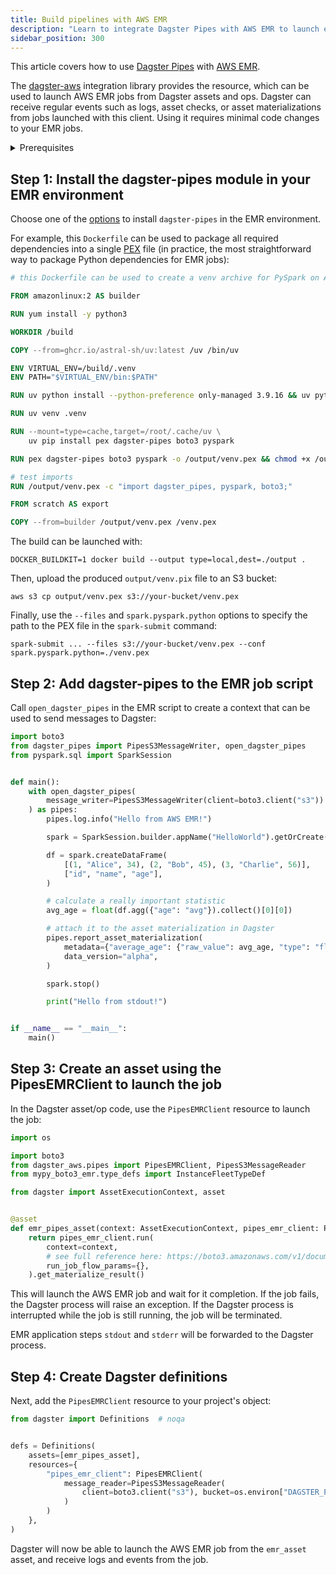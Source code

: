 ```yaml
---
title: Build pipelines with AWS EMR
description: "Learn to integrate Dagster Pipes with AWS EMR to launch external code from Dagster assets."
sidebar_position: 300
---
```


This article covers how to use [Dagster Pipes](/guides/build/external-pipelines/) with [AWS EMR](https://aws.amazon.com/emr/).

The [dagster-aws](/api/python-api/libraries/dagster-aws) integration library provides the <PyObject section="libraries" object="pipes.PipesEMRClient" module="dagster_aws" /> resource, which can be used to launch AWS EMR jobs from Dagster assets and ops. Dagster can receive regular events such as logs, asset checks, or asset materializations from jobs launched with this client. Using it requires minimal code changes to your EMR jobs.


<details>
  <summary>Prerequisites</summary>

    - **In the Dagster environment**, you'll need to:

    - Install the following packages:

        ```shell
        pip install dagster dagster-webserver dagster-aws
        ```

        Refer to the [Dagster installation guide](/getting-started/installation) for more info.

    - **Configure AWS authentication credentials.** If you don't have this set up already, refer to the [boto3 quickstart](https://boto3.amazonaws.com/v1/documentation/api/latest/guide/quickstart.html).

    - **In AWS**, you'll need:

    - An existing AWS account
    - Prepared infrastructure such as S3 buckets, IAM roles, and other resources required for your EMR job

</details>

## Step 1: Install the dagster-pipes module in your EMR environment

Choose one of the [options](https://spark.apache.org/docs/latest/api/python/user_guide/python_packaging.html#python-package-management) to install `dagster-pipes` in the EMR environment.

For example, this `Dockerfile` can be used to package all required dependencies into a single [PEX](https://docs.pex-tool.org/) file (in practice, the most straightforward way to package Python dependencies for EMR jobs):

```Dockerfile file=/guides/dagster/dagster_pipes/emr/Dockerfile
# this Dockerfile can be used to create a venv archive for PySpark on AWS EMR

FROM amazonlinux:2 AS builder

RUN yum install -y python3

WORKDIR /build

COPY --from=ghcr.io/astral-sh/uv:latest /uv /bin/uv

ENV VIRTUAL_ENV=/build/.venv
ENV PATH="$VIRTUAL_ENV/bin:$PATH"

RUN uv python install --python-preference only-managed 3.9.16 && uv python pin 3.9.16

RUN uv venv .venv

RUN --mount=type=cache,target=/root/.cache/uv \
    uv pip install pex dagster-pipes boto3 pyspark

RUN pex dagster-pipes boto3 pyspark -o /output/venv.pex && chmod +x /output/venv.pex

# test imports
RUN /output/venv.pex -c "import dagster_pipes, pyspark, boto3;"

FROM scratch AS export

COPY --from=builder /output/venv.pex /venv.pex
```

The build can be launched with:

```shell
DOCKER_BUILDKIT=1 docker build --output type=local,dest=./output .
```

Then, upload the produced `output/venv.pix` file to an S3 bucket:

```shell
aws s3 cp output/venv.pex s3://your-bucket/venv.pex
```

Finally, use the `--files` and `spark.pyspark.python` options to specify the path to the PEX file in the `spark-submit` command:

```shell
spark-submit ... --files s3://your-bucket/venv.pex --conf spark.pyspark.python=./venv.pex
```

## Step 2: Add dagster-pipes to the EMR job script

Call `open_dagster_pipes` in the EMR script to create a context that can be used to send messages to Dagster:

```python file=/guides/dagster/dagster_pipes/emr/script.py
import boto3
from dagster_pipes import PipesS3MessageWriter, open_dagster_pipes
from pyspark.sql import SparkSession


def main():
    with open_dagster_pipes(
        message_writer=PipesS3MessageWriter(client=boto3.client("s3"))
    ) as pipes:
        pipes.log.info("Hello from AWS EMR!")

        spark = SparkSession.builder.appName("HelloWorld").getOrCreate()

        df = spark.createDataFrame(
            [(1, "Alice", 34), (2, "Bob", 45), (3, "Charlie", 56)],
            ["id", "name", "age"],
        )

        # calculate a really important statistic
        avg_age = float(df.agg({"age": "avg"}).collect()[0][0])

        # attach it to the asset materialization in Dagster
        pipes.report_asset_materialization(
            metadata={"average_age": {"raw_value": avg_age, "type": "float"}},
            data_version="alpha",
        )

        spark.stop()

        print("Hello from stdout!")


if __name__ == "__main__":
    main()
```

## Step 3: Create an asset using the PipesEMRClient to launch the job

In the Dagster asset/op code, use the `PipesEMRClient` resource to launch the job:

```python file=/guides/dagster/dagster_pipes/emr/dagster_code.py startafter=start_asset_marker endbefore=end_asset_marker
import os

import boto3
from dagster_aws.pipes import PipesEMRClient, PipesS3MessageReader
from mypy_boto3_emr.type_defs import InstanceFleetTypeDef

from dagster import AssetExecutionContext, asset


@asset
def emr_pipes_asset(context: AssetExecutionContext, pipes_emr_client: PipesEMRClient):
    return pipes_emr_client.run(
        context=context,
        # see full reference here: https://boto3.amazonaws.com/v1/documentation/api/latest/reference/services/emr/client/run_job_flow.html#EMR.Client.run_job_flow
        run_job_flow_params={},
    ).get_materialize_result()
```

This will launch the AWS EMR job and wait for it completion. If the job fails, the Dagster process will raise an exception. If the Dagster process is interrupted while the job is still running, the job will be terminated.

EMR application steps `stdout` and `stderr` will be forwarded to the Dagster process.

## Step 4: Create Dagster definitions

Next, add the `PipesEMRClient` resource to your project's <PyObject section="definitions" module="dagster" object="Definitions" /> object:

```python file=/guides/dagster/dagster_pipes/emr/dagster_code.py startafter=start_definitions_marker endbefore=end_definitions_marker
from dagster import Definitions  # noqa


defs = Definitions(
    assets=[emr_pipes_asset],
    resources={
        "pipes_emr_client": PipesEMRClient(
            message_reader=PipesS3MessageReader(
                client=boto3.client("s3"), bucket=os.environ["DAGSTER_PIPES_BUCKET"]
            )
        )
    },
)
```

Dagster will now be able to launch the AWS EMR job from the `emr_asset` asset, and receive logs and events from the job.
